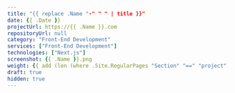 ```yaml
---
title: "{{ replace .Name "-" " " | title }}"
date: {{ .Date }}
projectUrl: https://{{ .Name }}.com
repositoryUrl: null
category: "Front-End Development"
services: ["Front-End Development"]
technologies: ["Next.js"]
screenshot: {{ .Name }}.png
weight: {{ add (len (where .Site.RegularPages "Section" "==" "project")) 1 }}
draft: true
hidden: true
---
```

